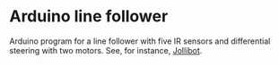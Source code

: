 # Arduino line follower
Arduino program for a line follower with five IR sensors and differential steering with two motors. See, for instance, [Jollibot](https://www.instructables.com/id/Arduino-based-Desktop-Line-Follower-jolliBot/).
